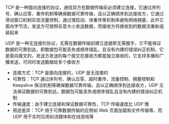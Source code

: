 TCP 是一种面向连接的协议，通信双方在数据传输前必须建立连接，它通过序列号、确认应答、重传机制等确保数据可靠传输，且以正确顺序到达接收方，它通过滑动窗口机制实现流量控制，通过慢启动、快重传等机制来避免网络拥塞，此外它面向字节流，发送方可按照任意大小发送数据，而接收方将接收到的数据流重新组装起来

UDP 是一种无连接的协议，无需在数据传输前建立连接即无需握手，它不能保证数据的可靠到达，即数据包可能丢失或顺序错乱，且没有内建的错误纠正机制，它是面向报文的，发送方发送的每个报文在接收方都是独立接收的，它支持多播和广播发送，可同时发送数据给多个接收方

- 连接方式：TCP 是面向连接的，UDP 是无连接的
- 可靠性：TCP 通过序列号、确认应答、超时重传、流量控制、拥塞控制和 Keepalive 保活机制等确保数据可靠传输，且以正确顺序到达接收方，UDP 无法保证数据的可靠到达，数据包可能丢失或顺序错乱且没有内建的错误纠正机制
- 传输速度：由于建立连接和保证数据可靠性，TCP 传输速度比 UDP 慢
- 用途差异：TCP 用于可靠数据传输的应用如 Web 页面加载和文件传输等，而 UDP 用于实时应用如流媒体和在线游戏等
